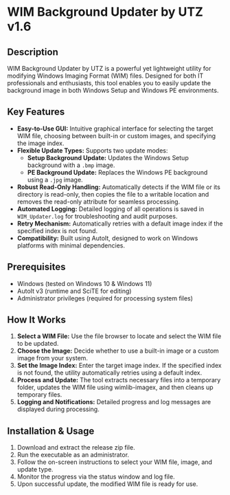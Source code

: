 # WIM Background Updater by UTZ v1.6

## Description
WIM Background Updater by UTZ is a powerful yet lightweight utility for modifying Windows Imaging Format (WIM) files. Designed for both IT professionals and enthusiasts, this tool enables you to easily update the background image in both Windows Setup and Windows PE environments.

## Key Features
- **Easy-to-Use GUI:** Intuitive graphical interface for selecting the target WIM file, choosing between built-in or custom images, and specifying the image index.
- **Flexible Update Types:** Supports two update modes:
  - **Setup Background Update:** Updates the Windows Setup background with a `.bmp` image.
  - **PE Background Update:** Replaces the Windows PE background using a `.jpg` image.
- **Robust Read-Only Handling:** Automatically detects if the WIM file or its directory is read-only, then copies the file to a writable location and removes the read-only attribute for seamless processing.
- **Automated Logging:** Detailed logging of all operations is saved in `WIM_Updater.log` for troubleshooting and audit purposes.
- **Retry Mechanism:** Automatically retries with a default image index if the specified index is not found.
- **Compatibility:** Built using AutoIt, designed to work on Windows platforms with minimal dependencies.

## Prerequisites
- Windows (tested on Windows 10 & Windows 11)
- AutoIt v3 (runtime and SciTE for editing)
- Administrator privileges (required for processing system files)

## How It Works
1. **Select a WIM File:** Use the file browser to locate and select the WIM file to be updated.
2. **Choose the Image:** Decide whether to use a built-in image or a custom image from your system.
3. **Set the Image Index:** Enter the target image index. If the specified index is not found, the utility automatically retries using a default index.
4. **Process and Update:** The tool extracts necessary files into a temporary folder, updates the WIM file using wimlib-imagex, and then cleans up temporary files.
5. **Logging and Notifications:** Detailed progress and log messages are displayed during processing.

## Installation & Usage
1. Download and extract the release zip file.
2. Run the executable as an administrator.
3. Follow the on-screen instructions to select your WIM file, image, and update type.
4. Monitor the progress via the status window and log file.
5. Upon successful update, the modified WIM file is ready for use.
